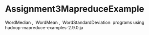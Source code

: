 # Assignment3MapreduceExample
WordMedian​ , ​ WordMean​ , ​ WordStandardDeviation ​ programs using hadoop-mapreduce-examples-2.9.0.ja
